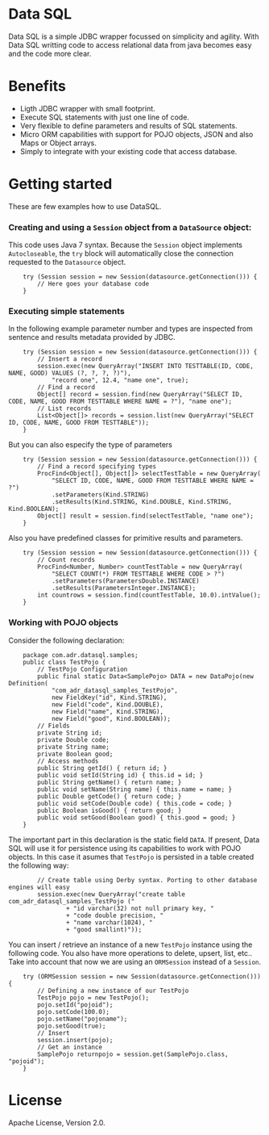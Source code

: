 Data SQL
========

Data SQL is a simple JDBC wrapper focussed on simplicity and agility. With Data SQL writting code to access relational data from java becomes easy and the code more clear.

Benefits
========

* Ligth JDBC wrapper with small footprint.
* Execute SQL statements with just one line of code.
* Very flexible to define parameters and results of SQL statements.
* Micro ORM capabilities with support for POJO objects, JSON and also Maps or Object arrays.
* Simply to integrate with your existing code that access database.

Getting started
===============

These are few examples how to use DataSQL.

### Creating and using a `Session` object from a `DataSource` object:

This code uses Java 7 syntax. Because the `Session` object implements `Autocloseable`, the `try` block will automatically close the connection requested to the `Datasource` object.

        try (Session session = new Session(datasource.getConnection())) {
            // Here goes your database code
        }

### Executing simple statements

In the following example parameter number and types are inspected from sentence and results metadata provided by JDBC.

        try (Session session = new Session(datasource.getConnection())) {
            // Insert a record
            session.exec(new QueryArray("INSERT INTO TESTTABLE(ID, CODE, NAME, GOOD) VALUES (?, ?, ?, ?)"),
                "record one", 12.4, "name one", true);
            // Find a record
            Object[] record = session.find(new QueryArray("SELECT ID, CODE, NAME, GOOD FROM TESTTABLE WHERE NAME = ?"), "name one");
            // List records
            List<Object[]> records = session.list(new QueryArray("SELECT ID, CODE, NAME, GOOD FROM TESTTABLE"));
        }

But you can also especify the type of parameters
            
        try (Session session = new Session(datasource.getConnection())) {
            // Find a record specifying types
            ProcFind<Object[], Object[]> selectTestTable = new QueryArray(
                "SELECT ID, CODE, NAME, GOOD FROM TESTTABLE WHERE NAME = ?")
                .setParameters(Kind.STRING)
                .setResults(Kind.STRING, Kind.DOUBLE, Kind.STRING, Kind.BOOLEAN);       
            Object[] result = session.find(selectTestTable, "name one");   
        }

Also you have predefined classes for primitive results and parameters.
            
        try (Session session = new Session(datasource.getConnection())) {
            // Count records
            ProcFind<Number, Number> countTestTable = new QueryArray(
                "SELECT COUNT(*) FROM TESTTABLE WHERE CODE > ?")
                .setParameters(ParametersDouble.INSTANCE)
                .setResults(ParametersInteger.INSTANCE);       
            int countrows = session.find(countTestTable, 10.0).intValue();   
        }

### Working with POJO objects

Consider the following declaration:

        package com.adr.datasql.samples;
        public class TestPojo {
            // TestPojo Configuration   
            public final static Data<SamplePojo> DATA = new DataPojo(new Definition(
                "com_adr_datasql_samples_TestPojo",
                new FieldKey("id", Kind.STRING),
                new Field("code", Kind.DOUBLE),
                new Field("name", Kind.STRING),
                new Field("good", Kind.BOOLEAN));
            // Fields    
            private String id;
            private Double code;
            private String name;
            private Boolean good;
            // Access methods
            public String getId() { return id; }
            public void setId(String id) { this.id = id; }
            public String getName() { return name; }
            public void setName(String name) { this.name = name; }
            public Double getCode() { return code; }
            public void setCode(Double code) { this.code = code; }
            public Boolean isGood() { return good; }
            public void setGood(Boolean good) { this.good = good; }
        }

The important part in this declaration is the static field `DATA`. If present, Data SQL will use it for persistence using its capabilities to work with POJO objects. In this case it asumes that `TestPojo` is persisted in a table created the following way:
            
            // Create table using Derby syntax. Porting to other database engines will easy
            session.exec(new QueryArray("create table com_adr_datasql_samples_TestPojo ("
                    + "id varchar(32) not null primary key, "
                    + "code double precision, "
                    + "name varchar(1024), "
                    + "good smallint)"));   

You can insert / retrieve an instance of a new `TestPojo` instance using the following code. You also have more operations to delete, upsert, list, etc.. Take into account that now we are using an `ORMSession` instead of a `Session`.
            
        try (ORMSession session = new Session(datasource.getConnection())) { 
            // Defining a new instance of our TestPojo
            TestPojo pojo = new TestPojo();
            pojo.setId("pojoid");
            pojo.setCode(100.0);
            pojo.setName("pojoname");
            pojo.setGood(true);
            // Insert
            session.insert(pojo);  
            // Get an instance
            SamplePojo returnpojo = session.get(SamplePojo.class, "pojoid");
        }

License
=======

Apache License, Version 2.0.

